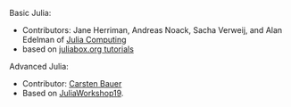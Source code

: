 Basic Julia:
 - Contributors: Jane Herriman, Andreas Noack, Sacha Verweij, and Alan Edelman of [Julia Computing](https://juliacomputing.com/)
 - based on [juliabox.org tutorials](https://juliabox.com/)

Advanced Julia:
 - Contributor: [Carsten Bauer](https://github.com/crstnbr)
 - Based on [JuliaWorkshop19](https://github.com/crstnbr/JuliaWorkshop19).
